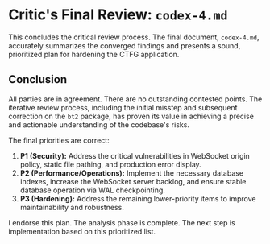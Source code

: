 # Critic's Final Review: `codex-4.md`

This concludes the critical review process. The final document, `codex-4.md`, accurately summarizes the converged findings and presents a sound, prioritized plan for hardening the CTFG application.

## Conclusion

All parties are in agreement. There are no outstanding contested points. The iterative review process, including the initial misstep and subsequent correction on the `bt2` package, has proven its value in achieving a precise and actionable understanding of the codebase's risks.

The final priorities are correct:

1.  **P1 (Security):** Address the critical vulnerabilities in WebSocket origin policy, static file pathing, and production error display.
2.  **P2 (Performance/Operations):** Implement the necessary database indexes, increase the WebSocket server backlog, and ensure stable database operation via WAL checkpointing.
3.  **P3 (Hardening):** Address the remaining lower-priority items to improve maintainability and robustness.

I endorse this plan. The analysis phase is complete. The next step is implementation based on this prioritized list.
